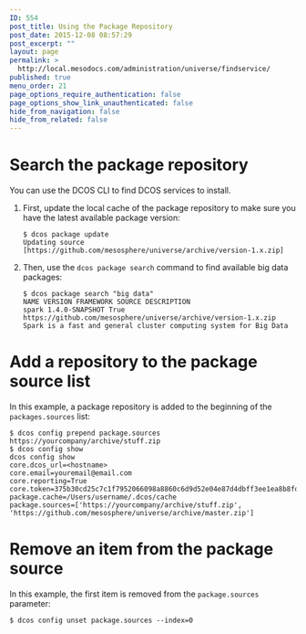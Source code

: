 ```yaml
---
ID: 554
post_title: Using the Package Repository
post_date: 2015-12-08 08:57:29
post_excerpt: ""
layout: page
permalink: >
  http://local.mesodocs.com/administration/universe/findservice/
published: true
menu_order: 21
page_options_require_authentication: false
page_options_show_link_unauthenticated: false
hide_from_navigation: false
hide_from_related: false
---
```

# Search the package repository

You can use the DCOS CLI to find DCOS services to install.

1.  First, update the local cache of the package repository to make sure you have the latest available package version:
    
        $ dcos package update
        Updating source [https://github.com/mesosphere/universe/archive/version-1.x.zip]
        

2.  Then, use the `dcos package search` command to find available big data packages:
    
        $ dcos package search "big data"
        NAME VERSION FRAMEWORK SOURCE DESCRIPTION  
        spark 1.4.0-SNAPSHOT True https://github.com/mesosphere/universe/archive/version-1.x.zip Spark is a fast and general cluster computing system for Big Data
        

# Add a repository to the package source list

In this example, a package repository is added to the beginning of the `packages.sources` list:

    $ dcos config prepend package.sources https://yourcompany/archive/stuff.zip
    $ dcos config show
    dcos config show
    core.dcos_url=<hostname>
    core.email=youremail@email.com
    core.reporting=True
    core.token=375b30cd25c7c1f7952066098a8860c6d9d52e04e87d4dbff3ee1ea8b8fdac80
    package.cache=/Users/username/.dcos/cache
    package.sources=['https://yourcompany/archive/stuff.zip', 'https://github.com/mesosphere/universe/archive/master.zip']
    

# Remove an item from the package source

In this example, the first item is removed from the `package.sources` parameter:

    $ dcos config unset package.sources --index=0